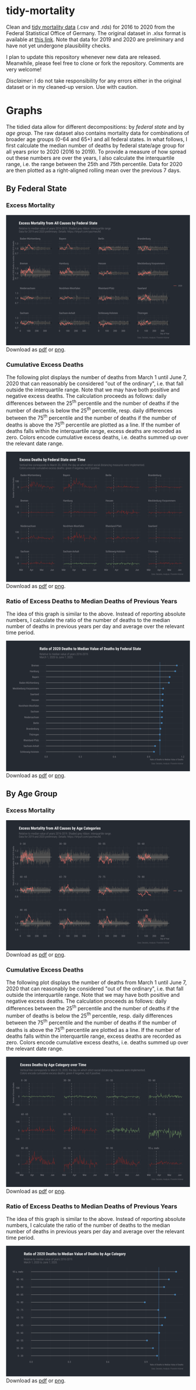 # tidy-mortality

Clean and [tidy mortality data](data/tidy/) (.csv and .rds) for 2016 to 2020 from the Federal Statistical Office of Germany. The original dataset in .xlsx format is available at [this link](https://www.destatis.de/DE/Themen/Gesellschaft-Umwelt/Bevoelkerung/Sterbefaelle-Lebenserwartung/Tabellen/sonderauswertung-sterbefaelle.html?nn=209016). Note that data for 2019 and 2020 are preliminary and have not yet undergone plausibility checks.

I plan to update this repository whenever new data are released. Meanwhile, please feel free to clone or fork the repository. Comments are very welcome!

*Disclaimer*: I do not take responsibility for any errors either in the original dataset or in my cleaned-up version. Use with caution.

# Graphs

The tidied data allow for different decompositions: by *federal state* and by *age group*. The raw dataset also contains mortality data for combinations of broader age groups (0-64 and 65+) and all federal states. In what follows, I first calculate the median number of deaths by federal state/age group for all years prior to 2020 (2016 to 2019). To provide a measure of how spread out these numbers are over the years, I also calculate the interquartile range, i.e. the range between the 25th and 75th percentile. Data for 2020 are then plotted as a right-aligned rolling mean over the previous 7 days.

## By Federal State

### Excess Mortality

![Excess Mortality by Federal State Relative to Median of 2016 to 2019](graphs/excess_mortality_state_median.png)
Download as [pdf](graphs/excess_mortality_state_median.pdf) or [png](graphs/excess_mortality_state_median.png).

### Cumulative Excess Deaths

The following plot displays the number of deaths from March 1 until June 7, 2020 that can reasonably be considered "out of the ordinary", i.e. that fall outside the interquartile range. Note that we may have both positive and negative excess deaths. The calculation proceeds as follows: daily differences between the 25<sup>th</sup> percentile and the number of deaths if the number of deaths is below the 25<sup>th</sup> percentile, resp. daily differences between the 75<sup>th</sup> percentile and the number of deaths if the number of deaths is above the 75<sup>th</sup> percentile are plotted as a line. If the number of deaths falls within the interquartile range, excess deaths are recorded as zero. Colors encode cumulative excess deaths, i.e. deaths summed up over the relevant date range.

![Excess Deaths by Federal State over Time](graphs/excess_deaths_time_state.png)
Download as [pdf](graphs/excess_deaths_time_state.pdf) or [png](graphs/excess_deaths_time_state.png).

### Ratio of Excess Deaths to Median Deaths of Previous Years

The idea of this graph is similar to the above. Instead of reporting absolute numbers, I calculate the ratio of the number of deaths to the median number of deaths in previous years per day and average over the relevant time period.

![Ratio of Deaths by Federal State Relative to Median of 2016 to 2019](graphs/ratio_excess_mortality_state_median.png)
Download as [pdf](graphs/ratio_excess_mortality_state_median.pdf) or [png](graphs/ratio_excess_mortality_state_median.png).

## By Age Group

### Excess Mortality

![Excess Mortality by Age Group Relative to Median of 2016 to 2019](graphs/excess_mortality_age_median.png)
Download as [pdf](graphs/excess_mortality_age_median.pdf) or [png](graphs/excess_mortality_age_median.png).

### Cumulative Excess Deaths

The following plot displays the number of deaths from March 1 until June 7, 2020 that can reasonably be considered "out of the ordinary", i.e. that fall outside the interquartile range. Note that we may have both positive and negative excess deaths. The calculation proceeds as follows: daily differences between the 25<sup>th</sup> percentile and the number of deaths if the number of deaths is below the 25<sup>th</sup> percentile, resp. daily differences between the 75<sup>th</sup> percentile and the number of deaths if the number of deaths is above the 75<sup>th</sup> percentile are plotted as a line. If the number of deaths falls within the interquartile range, excess deaths are recorded as zero. Colors encode cumulative excess deaths, i.e. deaths summed up over the relevant date range.

![Excess Deaths by Age Category over Time](graphs/excess_deaths_time_age.png)
Download as [pdf](graphs/excess_deaths_time_age.pdf) or [png](graphs/excess_deaths_time_age.png).

### Ratio of Excess Deaths to Median Deaths of Previous Years

The idea of this graph is similar to the above. Instead of reporting absolute numbers, I calculate the ratio of the number of deaths to the median number of deaths in previous years per day and average over the relevant time period.

![Ratio of Deaths by Age Group Relative to Median of 2016 to 2019](graphs/ratio_excess_mortality_age_median.png)
Download as [pdf](graphs/ratio_excess_mortality_age_median.pdf) or [png](graphs/ratio_excess_mortality_age_median.png).